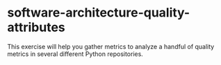 # software-architecture-quality-attributes
This exercise will help you gather metrics to analyze a handful of quality metrics in several different Python repositories.
